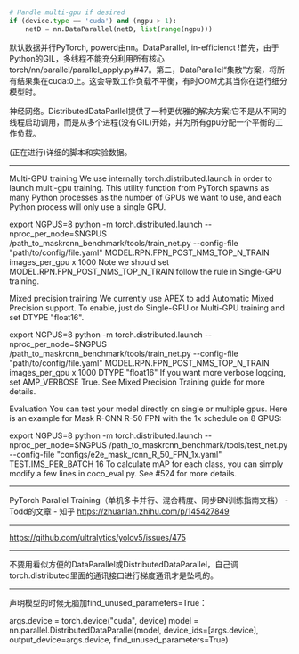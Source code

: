 

<!--
 * @version:
 * @Author:  StevenJokess https://github.com/StevenJokess
 * @Date: 2020-11-13 23:08:42
 * @LastEditors:  StevenJokess https://github.com/StevenJokess
 * @LastEditTime: 2020-12-17 22:11:35
 * @Description:
 * @TODO::
 * @Reference:
-->

#

[1]: https://pytorch.org/tutorials/beginner/dcgan_faces_tutorial.html
```py
# Handle multi-gpu if desired
if (device.type == 'cuda') and (ngpu > 1):
    netD = nn.DataParallel(netD, list(range(ngpu)))
```


[2]: https://github.com/Lyken17/Efficient-PyTorch
默认数据并行PyTorch, powerd由nn。DataParallel, in-efficienct !首先，由于Python的GIL，多线程不能充分利用所有核心torch/nn/parallel/parallel_apply.py#47。第二，DataParallel“集散”方案，将所有结果集在cuda:0上。这会导致工作负载不平衡，有时OOM尤其当你在运行细分模型时。

神经网络。DistributedDataParllel提供了一种更优雅的解决方案:它不是从不同的线程启动调用，而是从多个进程(没有GIL)开始，并为所有gpu分配一个平衡的工作负载。

(正在进行)详细的脚本和实验数据。

---

[3]: https://github.com/facebookresearch/maskrcnn-benchmark#multi-gpu-training

Multi-GPU training
We use internally torch.distributed.launch in order to launch multi-gpu training. This utility function from PyTorch spawns as many Python processes as the number of GPUs we want to use, and each Python process will only use a single GPU.

export NGPUS=8
python -m torch.distributed.launch --nproc_per_node=$NGPUS /path_to_maskrcnn_benchmark/tools/train_net.py --config-file "path/to/config/file.yaml" MODEL.RPN.FPN_POST_NMS_TOP_N_TRAIN images_per_gpu x 1000
Note we should set MODEL.RPN.FPN_POST_NMS_TOP_N_TRAIN follow the rule in Single-GPU training.

Mixed precision training
We currently use APEX to add Automatic Mixed Precision support. To enable, just do Single-GPU or Multi-GPU training and set DTYPE "float16".

export NGPUS=8
python -m torch.distributed.launch --nproc_per_node=$NGPUS /path_to_maskrcnn_benchmark/tools/train_net.py --config-file "path/to/config/file.yaml" MODEL.RPN.FPN_POST_NMS_TOP_N_TRAIN images_per_gpu x 1000 DTYPE "float16"
If you want more verbose logging, set AMP_VERBOSE True. See Mixed Precision Training guide for more details.

Evaluation
You can test your model directly on single or multiple gpus. Here is an example for Mask R-CNN R-50 FPN with the 1x schedule on 8 GPUS:

export NGPUS=8
python -m torch.distributed.launch --nproc_per_node=$NGPUS /path_to_maskrcnn_benchmark/tools/test_net.py --config-file "configs/e2e_mask_rcnn_R_50_FPN_1x.yaml" TEST.IMS_PER_BATCH 16
To calculate mAP for each class, you can simply modify a few lines in coco_eval.py. See #524 for more details.

---

PyTorch Parallel Training（单机多卡并行、混合精度、同步BN训练指南文档） - Todd的文章 - 知乎
https://zhuanlan.zhihu.com/p/145427849

---

https://github.com/ultralytics/yolov5/issues/475

---

不要用看似方便的DataParallel或DistributedDataParallel，自己调torch.distributed里面的通讯接口进行梯度通讯才是坠吼的。

---
声明模型的时候无脑加find_unused_parameters=True：

args.device = torch.device("cuda", device)
model = nn.parallel.DistributedDataParallel(model, device_ids=[args.device], output_device=args.device, find_unused_parameters=True)
